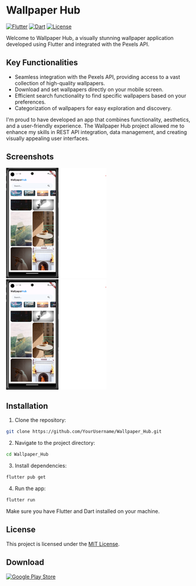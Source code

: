 # Wallpaper Hub

[![Flutter](https://img.shields.io/badge/Flutter-2.2.0-blue)](https://flutter.dev/)
[![Dart](https://img.shields.io/badge/Dart-2.13.0-blue)](https://dart.dev/)
[![License](https://img.shields.io/badge/License-MIT-blue)](LICENSE)

Welcome to Wallpaper Hub, a visually stunning wallpaper application developed using Flutter and integrated with the Pexels API.

## Key Functionalities

- Seamless integration with the Pexels API, providing access to a vast collection of high-quality wallpapers.
- Download and set wallpapers directly on your mobile screen.
- Efficient search functionality to find specific wallpapers based on your preferences.
- Categorization of wallpapers for easy exploration and discovery.

I'm proud to have developed an app that combines functionality, aesthetics, and a user-friendly experience. The Wallpaper Hub project allowed me to enhance my skills in REST API integration, data management, and creating visually appealing user interfaces.

## Screenshots

<img src="./screenshots/Screenshot 2023-07-17 023752.png" height=300>
<img src="./screenshots/Screenshot 2023-07-17 023752.png" height=300>

## Installation

1. Clone the repository:

```bash
git clone https://github.com/YourUsername/Wallpaper_Hub.git
```

2. Navigate to the project directory:

```bash
cd Wallpaper_Hub
```

3. Install dependencies:

```bash
flutter pub get
```

4. Run the app:

```bash
flutter run
```

Make sure you have Flutter and Dart installed on your machine.

## License

This project is licensed under the [MIT License](LICENSE).

## Download

<a href="./screenshots/wallpaper_hub.apk" download><img src="https://static.playrummy.com/assets/img/apk_btn.png" alt="Google Play Store" width="200"></a>
